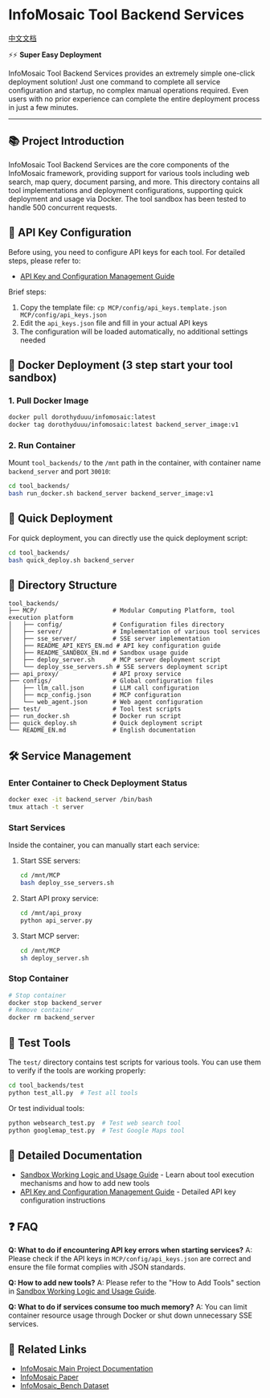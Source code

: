 # InfoMosaic Tool Backend Services

[中文文档](README_ZH.md)


⚡⚡ **Super Easy Deployment**

InfoMosaic Tool Backend Services provides an extremely simple one-click deployment solution! Just one command to complete all service configuration and startup, no complex manual operations required. Even users with no prior experience can complete the entire deployment process in just a few minutes.

---

## 📚 Project Introduction

InfoMosaic Tool Backend Services are the core components of the InfoMosaic framework, providing support for various tools including web search, map query, document parsing, and more. This directory contains all tool implementations and deployment configurations, supporting quick deployment and usage via Docker. The tool sandbox has been tested to handle 500 concurrent requests.

## 🔑 API Key Configuration

Before using, you need to configure API keys for each tool. For detailed steps, please refer to:

- [API Key and Configuration Management Guide](MCP/README_API_KEYS_EN.md)

Brief steps:
1. Copy the template file: `cp MCP/config/api_keys.template.json MCP/config/api_keys.json`
2. Edit the `api_keys.json` file and fill in your actual API keys
3. The configuration will be loaded automatically, no additional settings needed

## 🐳 Docker Deployment (3 step start your tool sandbox)

### 1. Pull Docker Image

```bash
docker pull dorothyduuu/infomosaic:latest
docker tag dorothyduuu/infomosaic:latest backend_server_image:v1
```

### 2. Run Container

Mount `tool_backends/` to the `/mnt` path in the container, with container name `backend_server` and port `30010`:

```bash
cd tool_backends/
bash run_docker.sh backend_server backend_server_image:v1
```

## 🚀 Quick Deployment

For quick deployment, you can directly use the quick deployment script:

```bash
cd tool_backends/
bash quick_deploy.sh backend_server
```

## 📁 Directory Structure

```
tool_backends/
├── MCP/                     # Modular Computing Platform, tool execution platform
│   ├── config/              # Configuration files directory
│   ├── server/              # Implementation of various tool services
│   ├── sse_server/          # SSE server implementation
│   ├── README_API_KEYS_EN.md # API key configuration guide
│   ├── README_SANDBOX_EN.md # Sandbox usage guide
│   ├── deploy_server.sh     # MCP server deployment script
│   └── deploy_sse_servers.sh # SSE servers deployment script
├── api_proxy/               # API proxy service
├── configs/                 # Global configuration files
│   ├── llm_call.json        # LLM call configuration
│   ├── mcp_config.json      # MCP configuration
│   └── web_agent.json       # Web agent configuration
├── test/                    # Tool test scripts
├── run_docker.sh            # Docker run script
├── quick_deploy.sh          # Quick deployment script
└── README_EN.md             # English documentation
```

## 🛠️ Service Management

### Enter Container to Check Deployment Status

```bash
docker exec -it backend_server /bin/bash
tmux attach -t server
```

### Start Services

Inside the container, you can manually start each service:

1. Start SSE servers:
   ```bash
   cd /mnt/MCP
   bash deploy_sse_servers.sh
   ```

2. Start API proxy service:
   ```bash
   cd /mnt/api_proxy
   python api_server.py
   ```

3. Start MCP server:
   ```bash
   cd /mnt/MCP
   sh deploy_server.sh
   ```

### Stop Container

```bash
# Stop container
docker stop backend_server
# Remove container
docker rm backend_server
```

## 🧪 Test Tools

The `test/` directory contains test scripts for various tools. You can use them to verify if the tools are working properly:

```bash
cd tool_backends/test
python test_all.py  # Test all tools
```

Or test individual tools:

```bash
python websearch_test.py  # Test web search tool
python googlemap_test.py  # Test Google Maps tool
```

## 📖 Detailed Documentation

- [Sandbox Working Logic and Usage Guide](MCP/README_SANDBOX_EN.md) - Learn about tool execution mechanisms and how to add new tools
- [API Key and Configuration Management Guide](MCP/README_API_KEYS_EN.md) - Detailed API key configuration instructions

## ❓ FAQ

**Q: What to do if encountering API key errors when starting services?**
A: Please check if the API keys in `MCP/config/api_keys.json` are correct and ensure the file format complies with JSON standards.

**Q: How to add new tools?**
A: Please refer to the "How to Add Tools" section in [Sandbox Working Logic and Usage Guide](MCP/README_SANDBOX_EN.md).

**Q: What to do if services consume too much memory?**
A: You can limit container resource usage through Docker or shut down unnecessary SSE services.

## 🔗 Related Links

- [InfoMosaic Main Project Documentation](../README.md)
- [InfoMosaic Paper](https://arxiv.org/pdf/2510.02271)
- [InfoMosaic_Bench Dataset](https://huggingface.co/datasets/Dorothydu/InfoMosaic_Bench)